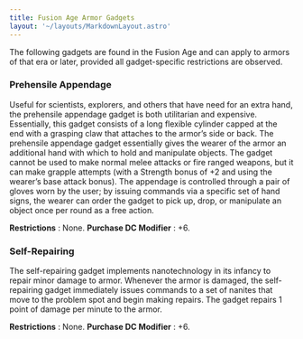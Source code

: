 ```yaml
---
title: Fusion Age Armor Gadgets
layout: '~/layouts/MarkdownLayout.astro'
---
```

The following gadgets are found in the Fusion Age and can apply to armors of
that era or later, provided all gadget-specific restrictions are observed.

### Prehensile Appendage

Useful for scientists, explorers, and others that have need for an extra hand,
the prehensile appendage gadget is both utilitarian and expensive.
Essentially, this gadget consists of a long flexible cylinder capped at the
end with a grasping claw that attaches to the armor’s side or back. The
prehensile appendage gadget essentially gives the wearer of the armor an
additional hand with which to hold and manipulate objects. The gadget cannot
be used to make normal melee attacks or fire ranged weapons, but it can make
grapple attempts (with a Strength bonus of +2 and using the wearer’s base
attack bonus). The appendage is controlled through a pair of gloves worn by
the user; by issuing commands via a specific set of hand signs, the wearer can
order the gadget to pick up, drop, or manipulate an object once per round as a
free action.

**Restrictions** : None. **Purchase DC Modifier** : +6.

### Self-Repairing

The self-repairing gadget implements nanotechnology in its infancy to repair
minor damage to armor. Whenever the armor is damaged, the self-repairing
gadget immediately issues commands to a set of nanites that move to the
problem spot and begin making repairs. The gadget repairs 1 point of damage
per minute to the armor.

**Restrictions** : None. **Purchase DC Modifier** : +6.

